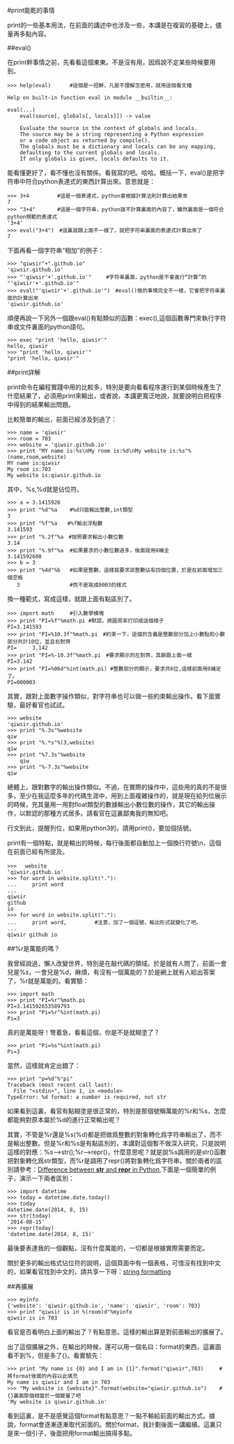 #print能乾的事情

print的一些基本用法，在前面的講述中也涉及一些，本講是在複習的基礎上，儘量再多點內容。

##eval()

在print幹事情之前，先看看這個東東。不是沒有用，因爲說不定某些時候要用到。

    >>> help(eval)      #這個是一招鮮，凡是不理解怎麼用，就用這個看文檔

    Help on built-in function eval in module __builtin__:

    eval(...)
        eval(source[, globals[, locals]]) -> value

        Evaluate the source in the context of globals and locals.
        The source may be a string representing a Python expression
        or a code object as returned by compile().
        The globals must be a dictionary and locals can be any mapping,
        defaulting to the current globals and locals.
        If only globals is given, locals defaults to it.

能看懂更好了，看不懂也沒有關係。看我寫的吧。哈哈。概括一下，eval()是把字符串中符合python表達式的東西計算出來。意思就是：

    >>> 3+4         #這是一個表達式，python會根據計算法則計算出結果來
    7
    >>> "3+4"       #這是一個字符串，python就不計算裏面的內容了，雖然裏面是一個符合python規範的表達式
    '3+4'
    >>> eval("3+4")　#這裏就跟上面不一樣了，就把字符串裏面的表達式計算出來了
    7

下面再看一個字符串“相加”的例子：

    >>> "qiwsir"+".github.io"
    'qiwsir.github.io'
    >>> "'qiwsir'+'.github.io'"　   #字符串裏面，python是不會進行“計算”的
    "'qiwsir'+'.github.io'"
    >>> eval("'qiwsir'+'.github.io'")　#eval()做的事情完全不一樣，它會把字符串裏面的計算出來
    'qiwsir.github.io'

順便再說一下另外一個跟eval()有點類似的函數：exec(),這個函數專門來執行字符串或文件裏面的python語句。

    >>> exec "print 'hello, qiwsir'"
    hello, qiwsir
    >>> "print 'hello, qiwsir'"
    "print 'hello, qiwsir'"

##print詳解

print命令在編程實踐中用的比較多，特別是要向看看程序運行到某個時候產生了什麼結果了，必須用print來輸出，或者說，本講更寬泛地說，就要說明白把程序中得到的結果輸出問題。

比較簡單的輸出，前面已經涉及到過了：

    >>> name = 'qiwsir'
    >>> room = 703
    >>> website = 'qiwsir.github.io'
    >>> print "MY name is:%s\nMy room is:%d\nMy website is:%s"%(name,room,website)
    MY name is:qiwsir
    My room is:703
    My website is:qiwsir.github.io

其中，%s,%d就是佔位符。

    >>> a = 3.1415926
    >>> print "%d"%a    #%d只能輸出整數,int類型
    3
    >>> print "%f"%a　　#%f輸出浮點數
    3.141593
    >>> print "%.2f"%a　#按照要求輸出小數位數
    3.14
    >>> print "%.9f"%a  #如果要求的小數位數過多，後面就用0補全
    3.141592600
    >>> b = 3
    >>> print "%4d"%b   #如果是整數，這樣寫要求該整數佔有四個位置，於是在前面增加三個空格
       3                #而不是寫成0003的樣式

換一種範式，寫成這樣，就跟上面有點區別了。

    >>> import math     #引入數學模塊
    >>> print "PI=%f"%math.pi #默認，將圓周率打印成這個樣子
    PI=3.141593
    >>> print "PI=%10.3f"%math.pi　#約束一下，這個的含義是整數部分加上小數點和小數部分共計10位，並且右對齊
    PI=     3.142
    >>> print "PI=%-10.3f"%math.pi　#要求顯示的左對齊，其餘跟上面一樣
    PI=3.142
    >>> print "PI=%06d"%int(math.pi) #整數部分的顯示，要求共6位,這樣前面用0補足了。
    PI=000003

其實，跟對上面數字操作類似，對字符串也可以做一些約束輸出操作。看下面實驗，最好看官也試試。

    >>> website
    'qiwsir.github.io'
    >>> print "%.3s"%website
    qiw
    >>> print "%.*s"%(3,website)
    qiw
    >>> print "%7.3s"%website
        qiw
    >>> print "%-7.3s"%website
    qiw

總體上，跟對數字的輸出操作類似。不過，在實際的操作中，這些用的真的不是很多，至少在我這麼多年的代碼生涯中，用到上面複雜操作的，就是現在給列位展示的時候，充其量用一用對float類型的數據輸出小數位數的操作，其它的輸出操作，以默認的那種方式居多。請看官在這裏鄙夷我的無知吧。

行文到此，提醒列位，如果用python3的，請用print()，要加個括號。

print有一個特點，就是輸出的時候，每行後面都自動加上一個換行符號\n，這個在前面已經有所提及。

    >>> 　website
    'qiwsir.github.io'
    >>> for word in website.split("."):
    ...     print word
    ...
    qiwsir
    github
    io
    >>> for word in website.split("."):
    ...     print word,         #注意，加了一個逗號，輸出形式就變化了吧。
    ...
    qiwsir github io

##%r是萬能的嗎？

我曾經說過，懶人改變世界，特別是在敲代碼的領域。於是就有人問了，前面一會兒是%s，一會兒是%d，麻煩，有沒有一個萬能的？於是網上就有人給出答案了，%r就是萬能的。看實驗：

    >>> import math
    >>> print "PI=%r"%math.pi
    PI=3.141592653589793
    >>> print "Pi=%r"%int(math.pi)
    Pi=3

真的是萬能呀！彆着急，看看這個，你是不是就糊塗了？

    >>> print "Pi=%s"%int(math.pi)
    Pi=3

當然，這樣就肯定出錯了：

    >>> print "p=%d"%"pi"
    Traceback (most recent call last):
      File "<stdin>", line 1, in <module>
    TypeError: %d format: a number is required, not str

如果看到這裏，看官有點糊塗是很正常的，特別是那個號稱萬能的%r和%s，怎麼都能夠對原本屬於%d的進行正常輸出呢？

其實，不管是%r還是%s(%d)都是把做爲整數的對象轉化爲字符串輸出了，而不是輸出整數。但是%r和%s是有點區別的，本講對這個暫不做深入研究，只是說明這樣的對應：%s-->str();%r-->repr()，什麼意思呢？就是說%s調用的是str()函數把對象轉化爲str類型，而%r是調用了repr()將對象轉化爲字符串。關於兩者的區別請參考：[Difference between __str__ and __repr__ in Python](http://stackoverflow.com/questions/1436703/difference-between-str-and-repr-in-python),下面是一個簡單的例子，演示一下兩者區別：

    >>> import datetime
    >>> today = datetime.date.today()
    >>> today
    datetime.date(2014, 8, 15)
    >>> str(today)
    '2014-08-15'
    >>> repr(today)
    'datetime.date(2014, 8, 15)'

最後要表達我的一個觀點，沒有什麼萬能的，一切都是根據實際需要而定。

關於更多的輸出格式佔位符的說明，這個頁面中有一個表格，可惜沒有找到中文的，如果看官找到中文的，請共享一下呀：[string formatting](https://docs.python.org/2/library/stdtypes.html#string-formatting)

##再擴展

    >>> myinfo
    {'website': 'qiwsir.github.io', 'name': 'qiwsir', 'room': 703}
    >>> print "qiwsir is in %(room)d"%myinfo
    qiwsir is in 703

看官是否看明白上面的輸出了？有點意思。這樣的輸出算是對前面輸出的擴展了。

出了這個擴展之外，在輸出的時候，還可以用一個名曰：format的東西，這裏面看不到%，但是多了{}。看實驗先：

    >>> print "My name is {0} and I am in {1}".format("qiwsir",703)     #將format後面的內容以此填充
    My name is qiwsir and I am in 703
    >>> "My website is {website}".format(website="qiwsir.github.io")    #{}裏面那個相當於一個變量了吧
    'My website is qiwsir.github.io'

看到這裏，是不是感覺這個format有點意思？一點不輸給前面的輸出方式。據說，format會逐漸逐漸取代前面的。關於format，我計劃後面一講繼續。這裏只是來一個引子，後面把用format輸出搞得多點。


